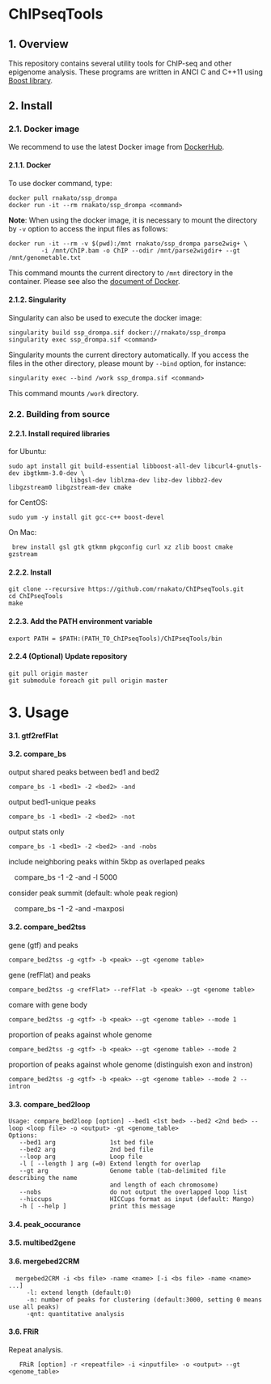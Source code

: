 # ChIPseqTools

## 1. Overview
This repository contains several utility tools for ChIP-seq and other epigenome analysis.
These programs are written in ANCI C and C++11 using [Boost library](http://www.boost.org/).

## 2. Install

### 2.1. Docker image

We recommend to use the latest Docker image from [DockerHub](https://hub.docker.com/r/rnakato/ssp_drompa).

#### 2.1.1. Docker
 To use docker command, type:

    docker pull rnakato/ssp_drompa
    docker run -it --rm rnakato/ssp_drompa <command>

**Note**: When using the docker image, it is necessary to mount the directory by ``-v`` option to access the input files as follows:

    docker run -it --rm -v $(pwd):/mnt rnakato/ssp_drompa parse2wig+ \
             -i /mnt/ChIP.bam -o ChIP --odir /mnt/parse2wigdir+ --gt /mnt/genometable.txt

This command mounts the current directory to ``/mnt`` directory in the container.
Please see also the [document of Docker](https://docs.docker.com/storage/volumes/).

#### 2.1.2. Singularity

Singularity can also be used to execute the docker image:

    singularity build ssp_drompa.sif docker://rnakato/ssp_drompa
    singularity exec ssp_drompa.sif <command>

Singularity mounts the current directory automatically. If you access the files in the other directory, please mount by `--bind` option, for instance:

    singularity exec --bind /work ssp_drompa.sif <command>

This command mounts `/work` directory.

### 2.2. Building from source

#### 2.2.1. Install required libraries
for Ubuntu:

    sudo apt install git build-essential libboost-all-dev libcurl4-gnutls-dev ibgtkmm-3.0-dev \
                     libgsl-dev liblzma-dev libz-dev libbz2-dev libgzstream0 libgzstream-dev cmake

for CentOS:

    sudo yum -y install git gcc-c++ boost-devel

On Mac:

     brew install gsl gtk gtkmm pkgconfig curl xz zlib boost cmake gzstream

#### 2.2.2. Install
    git clone --recursive https://github.com/rnakato/ChIPseqTools.git
    cd ChIPseqTools
    make

#### 2.2.3. Add the PATH environment variable

    export PATH = $PATH:(PATH_TO_ChIPseqTools)/ChIPseqTools/bin

#### 2.2.4 (Optional) Update repository

    git pull origin master
    git submodule foreach git pull origin master

# 3. Usage

#### 3.1. gtf2refFlat

#### 3.2. compare_bs

output shared peaks between bed1 and bed2

    compare_bs -1 <bed1> -2 <bed2> -and

output bed1-unique peaks

    compare_bs -1 <bed1> -2 <bed2> -not

output stats only

    compare_bs -1 <bed1> -2 <bed2> -and -nobs

include neighboring peaks within 5kbp as overlaped peaks

    compare_bs -1 <bed1> -2 <bed2> -and -l 5000

consider peak summit (default: whole peak region)

    compare_bs -1 <bed1> -2 <bed2> -and -maxposi

#### 3.2. compare_bed2tss

gene (gtf) and peaks

    compare_bed2tss -g <gtf> -b <peak> --gt <genome table>

gene (refFlat) and peaks

    compare_bed2tss -g <refFlat> --refFlat -b <peak> --gt <genome table>

comare with gene body

    compare_bed2tss -g <gtf> -b <peak> --gt <genome table> --mode 1

proportion of peaks against whole genome

    compare_bed2tss -g <gtf> -b <peak> --gt <genome table> --mode 2

proportion of peaks against whole genome (distinguish exon and instron)

    compare_bed2tss -g <gtf> -b <peak> --gt <genome table> --mode 2 --intron

#### 3.3. compare_bed2loop

    Usage: compare_bed2loop [option] --bed1 <1st bed> --bed2 <2nd bed> --loop <loop file> -o <output> -gt <genome_table>
    Options:
       --bed1 arg               1st bed file
       --bed2 arg               2nd bed file
       --loop arg               Loop file
       -l [ --length ] arg (=0) Extend length for overlap
       --gt arg                 Genome table (tab-delimited file describing the name
                                and length of each chromosome)
       --nobs                   do not output the overlapped loop list
       --hiccups                HICCups format as input (default: Mango)
       -h [ --help ]            print this message


#### 3.4. peak_occurance

#### 3.5. multibed2gene

#### 3.6. mergebed2CRM

      mergebed2CRM -i <bs file> -name <name> [-i <bs file> -name <name> ...]
         -l: extend length (default:0)
         -n: number of peaks for clustering (default:3000, setting 0 means use all peaks)
         -qnt: quantitative analysis

#### 3.6. FRiR
Repeat analysis.

       FRiR [option] -r <repeatfile> -i <inputfile> -o <output> --gt <genome_table>
